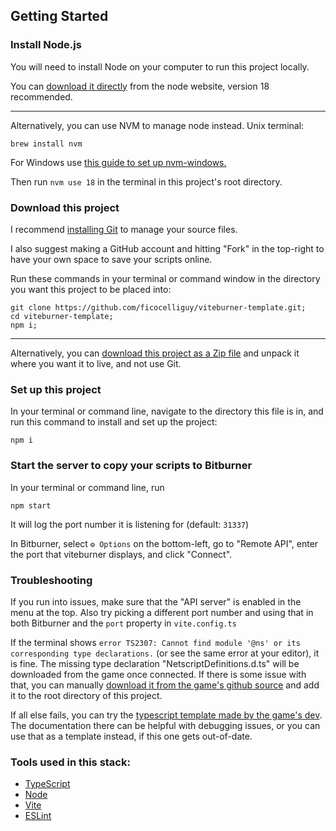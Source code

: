 ## Getting Started


### Install Node.js

You will need to install Node on your computer to run this project locally.

You can [download it directly](https://nodejs.org/en/download) from the node website, version 18 recommended.

   ------------

Alternatively, you can use NVM to manage node instead. Unix terminal:

`
brew install nvm
`

For Windows use [this guide to set up nvm-windows.](https://learn.microsoft.com/en-us/windows/dev-environment/javascript/nodejs-on-windows)


Then run `nvm use 18` in the terminal in this project's root directory.


### Download this project

I recommend [installing Git](https://git-scm.com/book/en/v2/Getting-Started-Installing-Git) to manage your source files. 

I also suggest making a GitHub account and hitting "Fork" in the top-right to have your own space to save your scripts online.

Run these commands in your terminal or command window in the directory you want this project to be placed into:
```
git clone https://github.com/ficocelliguy/viteburner-template.git;
cd viteburner-template;
npm i;
```

  ----------

Alternatively, you can [download this project as a Zip file](https://github.com/ficocelliguy/viteburner-template/archive/refs/heads/main.zip) and unpack it where you want it to live, and not use Git.


### Set up this project

In your terminal or command line, navigate to the directory this file is in, and run this command to install and set up the project:

`
npm i
`

### Start the server to copy your scripts to Bitburner

In your terminal or command line, run 

`
npm start
`

It will log the port number it is listening for (default: `31337`)

In Bitburner, select `⚙ Options` on the bottom-left, go to "Remote API", enter the port that viteburner displays, and click "Connect".


### Troubleshooting

If you run into issues, make sure that the "API server" is enabled in the menu at the top. Also try picking a different port number and using that in both Bitburner and the `port` property in `vite.config.ts`

If the terminal shows `error TS2307: Cannot find module '@ns' or its corresponding type declarations.` (or see the same error at your editor), it is fine. The missing type declaration "NetscriptDefinitions.d.ts" will be downloaded from the game once connected. If there is some issue with that, you can manually [download it from the game's github source](https://github.com/bitburner-official/bitburner-src/blob/cef452d35ebce7ca17d7ef124996daa31fd55e3e/src/ScriptEditor/NetscriptDefinitions.d.ts#L1) and add it to the root directory of this project.

If all else fails, you can try the [typescript template made by the game's dev](https://github.com/bitburner-official/typescript-template/). The documentation there can be helpful with debugging issues, or you can use that as a template instead, if this one gets out-of-date.


### Tools used in this stack:
- [TypeScript](https://www.typescriptlang.org/)
- [Node](https://nodejs.org/en/)
- [Vite](https://vitejs.dev/)
- [ESLint](https://eslint.org/)